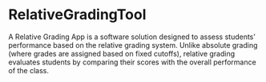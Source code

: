 # RelativeGradingTool
A Relative Grading App is a software solution designed to assess students’ performance based on the relative grading system. Unlike absolute grading (where grades are assigned based on fixed cutoffs), relative grading evaluates students by comparing their scores with the overall performance of the class.
